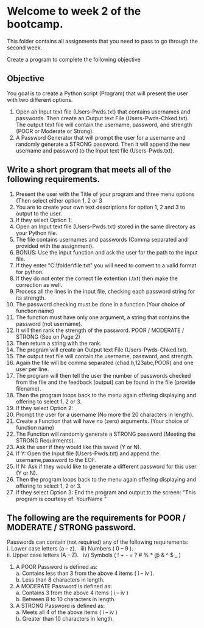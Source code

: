 # Welcome to week 2 of the bootcamp.
This folder contains all assignments that you need to pass to go through the second week.

Create a program to complete the following objective

## Objective 
You goal is to create a Python script (Program) that will present the user with two different options.
1. Open an Input text file (Users-Pwds.txt) that contains usernames and passwords. Then create an
Output text File (Users-Pwds-Chked.txt). The output text file will contain the username, password, and
strength (POOR or Moderate or Strong).
2.  A Password Generator that will prompt the user for a username and randomly generate a STRONG
password. Then it will append the new username and password to the Input text file (Users-Pwds.txt).

## Write a short program that meets all of the following requirements.
1. Present the user with the Title of your program and three menu options (Then select either option 1, 2 or 3
2. You are to create your own text descriptions for option 1, 2 and 3 to output to the user.
3. If they select Option 1:
4. Open an Input text file (Users-Pwds.txt) stored in the same directory as your Python file.
5. The file contains usernames and passwords (Comma separated and provided with the assignment).
6. BONUS: Use the input function and ask the user for the path to the input file.
7. If they enter "C:\folder\file.txt" you will need to convert to a valid format for python.
8. If they do not enter the correct file extention (.txt) then make the correction as well.
9. Process all the lines in the input file, checking each password string for its strength.
10. The password checking must be done in a function (Your choice of function name)
11. The function must have only one argument, a string that contains the password (not username).
12. It will then rank the strength of the password. POOR / MODERATE / STRONG (See on Page 2)
13. Then return a string with the rank.
14. The program will create an Output text File (Users-Pwds-Chked.txt).
15. The output text file will contain the username, password, and strength.
16. Again the file will be comma separated (chad.h,123abc,POOR) and one user per line.
17. The program will then tell the user the number of passwords checked from the file
and the feedback (output) can be found in the file (provide filename).
18. Then the program loops back to the menu again offering displaying and offering to select 1, 2 or 3.
19. If they select Option 2:
20. Prompt the user for a username (No more the 20 characters in length).
21. Create a Function that will have no (zero) arguments. (Your choice of function name)
22. The Function will randomly generate a STRONG password (Meeting the STRONG Requirments).
23. Ask the user if they would like this saved (Y or N).
24. If Y: Open the Input file (Users-Pwds.txt) and append the username,password to the EOF.
25. If N: Ask if they would like to generate a different password for this user (Y or N).
26. Then the program loops back to the menu again offering displaying and offering to select 1, 2 or 3.
27. If they select Option 3:
End the program and output to the screen: "This program is courtesy of: YourName "

## The following are the requirements for POOR / MODERATE / STRONG password.
Passwords can contain (not required) any of the following requirements:<br>
i. Lower case letters (a – z). &nbsp; iii) Numbers ( 0 – 9 ).<br>
ii. Upper case letters (A – Z). &nbsp; iv) Symbols ( ! + - = ? # % * @ & ^ $ _ )
1. A POOR Password is defined as: <br>
a. Contains less than 3 from the above 4 items ( i – iv ).<br>
b. Less than 8 characters in length.
2. A MODERATE Password is defined as:<br>
a. Contains 3 from the above 4 items ( i – iv )<br>
b. Between 8 to 10 characters in length.
3. A STRONG Password is defined as:<br>
a. Meets all 4 of the above items ( i – iv )<br>
b. Greater than 10 characters in length.
